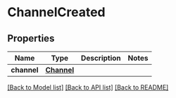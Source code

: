 # ChannelCreated

## Properties
Name | Type | Description | Notes
------------ | ------------- | ------------- | -------------
**channel** | [**Channel**](Channel.md) |  | 

[[Back to Model list]](../README.md#documentation-for-models) [[Back to API list]](../README.md#documentation-for-api-endpoints) [[Back to README]](../README.md)


